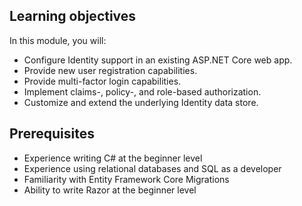<!--TODO: Add intro text-->

## Learning objectives

In this module, you will:

* Configure Identity support in an existing ASP.NET Core web app.
* Provide new user registration capabilities.
* Provide multi-factor login capabilities.
* Implement claims-, policy-, and role-based authorization.
* Customize and extend the underlying Identity data store.

## Prerequisites

* Experience writing C# at the beginner level
* Experience using relational databases and SQL as a developer
* Familiarity with Entity Framework Core Migrations
* Ability to write Razor at the beginner level
